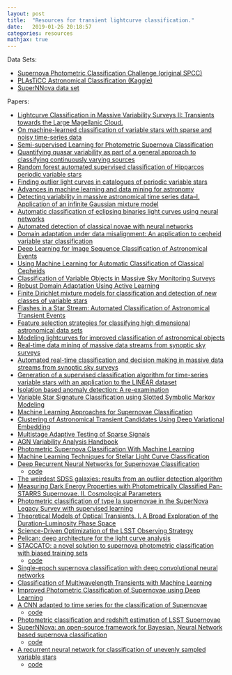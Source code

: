 ```yaml
---
layout: post
title:  "Resources for transient lightcurve classification."
date:   2019-01-26 20:18:57 
categories: resources
mathjax: true
---
```


Data Sets:
 - [Supernova Photometric Classification Challenge (original SPCC)][origSPCC]
 - [PLAsTiCC Astronomical Classification (Kaggle)][plasticc2018]
 - [SuperNNova data set][SuperNNovaSimulations]
 
Papers:
 - [Lightcurve Classification in Massive Variability Surveys II:
Transients towards the Large Magellanic Cloud.][Belokurov04]
 - [On machine-learned classification of variable stars with sparse and noisy time-series data][Richards11a]
 - [Semi-supervised Learning for Photometric Supernova Classification][Richards11b]
 - [Quantifying quasar variability as part of a general approach to classifying continuously varying sources][Kozlowski09]
 - [Random forest automated supervised classification of Hipparcos periodic variable stars][Dubath11]
 - [Finding outlier light curves in catalogues of periodic variable stars][Protopapas06]
 - [Advances in machine learning and data mining for astronomy][Way12]
 - [Detecting variability in massive astronomical time series data–I. Application of an infinite Gaussian mixture model][Shin09]
 - [Automatic classification of eclipsing binaries light curves using neural networks][Sarro06]
 - [Automated detection of classical novae with neural networks][Feeney05]
 - [Domain adaptation under data misalignment: An application to cepheid variable star classification][Vilalta14]
 - [Deep Learning for Image Sequence Classification of Astronomical Events][Carrasco-Davis18]
 - [Using Machine Learning for Automatic Classification of Classical Cepheids][Kidd15]
 - [Classification of Variable Objects in Massive Sky Monitoring Surveys][Wozniak12]
 - [Robust Domain Adaptation Using Active Learning][DharGupta16]
 - [Finite Dirichlet mixture models for classification and detection of new classes of variable stars][John18]
 - [Flashes in a Star Stream: Automated Classification of Astronomical Transient Events][Djorgovski12]
 - [Feature selection strategies for classifying high dimensional astronomical data sets][Donalek13]
 - [Modeling lightcurves for improved classification of astronomical objects][Faraway16]
 - [Real-time data mining of massive data streams from synoptic sky surveys][Djorgovski16]
 - [Automated real-time classification and decision making in massive data streams from synoptic sky surveys][Djorgovski14]
 - [Generation of a supervised classification algorithm for time-series variable stars with an application to the LINEAR dataset][Johnston17]
 - [Isolation based anomaly detection: A re-examination][Bandaragoda15]
 - [Variable Star Signature Classification using Slotted Symbolic Markov Modeling][Johnston17-2]
 - [Machine Learning Approaches for Supernovae Classification][Agrawal17]
 - [Clustering of Astronomical Transient Candidates Using Deep Variational Embedding][Astorga18]
 - [Multistage Adaptive Testing of Sparse Signals][Wang17]
 - [AGN Variability Analysis Handbook][Moreno18]
 - [Photometric Supernova Classification With Machine Learning][Lochner16]
 - [Machine Learning Techniques for Stellar Light Curve Classification][Hinners17]
 - [Deep Recurrent Neural Networks for Supernovae Classification][Charnock16]
   - [code][Charnock16github]
 - [The weirdest SDSS galaxies: results from an outlier detection algorithm][Baron16]
 - [Measuring Dark Energy Properties with Photometrically Classified Pan-STARRS Supernovae. II. Cosmological Parameters][Jones18]
 - [Photometric classification of type Ia supernovae in the SuperNova Legacy Survey with supervised learning][Moeller16]
 - [Theoretical Models of Optical Transients. I. A Broad Exploration of the Duration–Luminosity Phase Space][Villar17]
 - [Science-Driven Optimization of the LSST Observing Strategy][Marshall17]
 - [Pelican: deep architecture for the light curve analysis][Pasquet19]
 - [STACCATO: a novel solution to supernova photometric classification with biased training sets][Revsbech17]
   - [code][Revsbech17github]
 - [Single-epoch supernova classification with deep convolutional neural networks][Kimura17]
 - [Classification of Multiwavelength Transients with Machine Learning][Sooknunan18]
 - [Improved Photometric Classification of Supernovae using Deep Learning][Moss18]
 - [A CNN adapted to time series for the classification of Supernovae][Brunel19]
   - [code][Brunel19github]
 - [Photometric classification and redshift estimation of LSST Supernovae][Dai18]
 - [SuperNNova: an open-source framework for Bayesian, Neural Network based supernova classification][Moeller19]
   - [code][Moeller19github]
 - [A recurrent neural network for classification of unevenly sampled variable stars][Naul17]
   - [code][Naul17github]
 
[Belokurov04]: https://arxiv.org/pdf/astro-ph/0404232.pdf
[Richards11a]: https://iopscience.iop.org/article/10.1088/0004-637X/733/1/10/meta
[Richards11b]: https://arxiv.org/pdf/1103.6034.pdf 
[Kozlowski09]: http://iopscience.iop.org/article/10.1088/0004-637X/708/2/927/meta
[Dubath11]: https://academic.oup.com/mnras/article-abstract/414/3/2602/1044210
[Protopapas06]: https://academic.oup.com/mnras/article-abstract/369/2/677/3101511
[Way12]: https://www.taylorfrancis.com/books/9781439841747
[Shin09]: https://academic.oup.com/mnras/article-abstract/400/4/1897/1079176
[Sarro06]: https://www.aanda.org/articles/aa/pdf/2006/04/aa2830-05.pdf
[Feeney05]: https://iopscience.iop.org/article/10.1086/430844/pdf
[Vilalta14]: https://www.computer.org/csdl/proceedings/icpr/2014/5209/00/5209d660-abs.html
[Carrasco-Davis18]: https://arxiv.org/abs/1807.03869
[Kidd15]: https://uh-ir.tdl.org/uh-ir/handle/10657/1705
[Wozniak12]: https://books.google.com/books?hl=en&lr=&id=w-5EnuOC3C0C&oi=fnd&pg=PA383&ots=PK9r716m1N&sig=NltC0QN_34KZJ9msu029OFQ0EVU
[DharGupta16]: https://uh-ir.tdl.org/handle/10657/3520
[John18]: http://paduaresearch.cab.unipd.it/11141/
[Djorgovski12]: https://arxiv.org/pdf/1209.1681
[Donalek13]: https://ieeexplore.ieee.org/abstract/document/6691731/
[Faraway16]: https://onlinelibrary.wiley.com/doi/abs/10.1002/sam.11305
[Djorgovski16]: https://www.sciencedirect.com/science/article/pii/S0167739X1500326X
[Djorgovski14]: https://ieeexplore.ieee.org/abstract/document/6972266/
[Johnston17]: https://www.sciencedirect.com/science/article/pii/S1384107616301051
[Bandaragoda15]: https://www.researchgate.net/profile/Tharindu_Bandaragoda/publication/282716187_Isolation_based_anomaly_detection_a_re-examination/links/5619c12408ae6d173086f1a5.pdf
[Johnston17-2]: https://www.sciencedirect.com/science/article/pii/S1384107616300331
[Agrawal17]: https://www.igi-global.com/chapter/machine-learning-approaches-for-supernovae-classification/181104
[Astorga18]: https://ieeexplore.ieee.org/abstract/document/8489358/
[Wang17]: https://arxiv.org/abs/1707.07215
[Moreno18]: https://arxiv.org/pdf/1811.00154
[Lochner16]: https://arxiv.org/pdf/1603.00882
[Hinners17]: https://arxiv.org/pdf/1710.06804
[Charnock16]: https://arxiv.org/abs/1606.07442
[Charnock16github]: https://github.com/adammoss/supernovae
[Baron16]: https://academic.oup.com/mnras/article-abstract/465/4/4530/2568826
[Jones18]: http://iopscience.iop.org/article/10.3847/1538-4357/aab6b1/meta
[Moeller16]: http://iopscience.iop.org/article/10.1088/1475-7516/2016/12/008/meta
[Villar17]: http://iopscience.iop.org/article/10.3847/1538-4357/aa8fcb/meta
[Marshall17]: https://arxiv.org/pdf/1708.04058.pdf
[Pasquet19]: https://arxiv.org/abs/1901.01298
[Revsbech17]: https://academic.oup.com/mnras/article-abstract/473/3/3969/4411815
[Revsbech17github]: https://github.com/rtrotta/STACCATO 
[Kimura17]: https://arxiv.org/abs/1711.11526
[Sooknunan18]: https://arxiv.org/abs/1811.08446
[Moss18]: https://arxiv.org/abs/1810.06441
[Brunel19]: https://arxiv.org/abs/1901.00461
[Brunel19github]: https://github.com/Anzzy30/SupernovaeClassification
[Dai18]: https://academic.oup.com/mnras/article-abstract/477/3/4142/4978464
[Moeller19]: https://arxiv.org/abs/1901.06384
[Moeller19github]: https://github.com/tdeboissiere/SuperNNova
[Naul17]: https://arxiv.org/pdf/1711.10609.pdf
[Naul17github]: https://github.com/bnaul/IrregularTimeSeriesAutoencoderPaper
[origSPCC]: http://www.hep.anl.gov/SNchallenge/
[plasticc2018]: https://www.kaggle.com/c/PLAsTiCC-2018/data
[SuperNNovaSimulations]: http://www.mso.anu.edu.au/~anais/supernnova_data/
